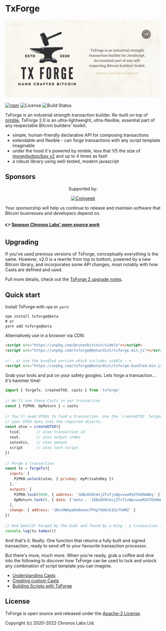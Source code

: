 # TxForge

![Industrial strength transaction builder](https://raw.githubusercontent.com/libitx/txforge/v2/media/txforge-poster.jpg)

[![npm](https://img.shields.io/npm/v/txforge/beta?color=informational)](https://www.npmjs.com/package/txforge)
![License](https://img.shields.io/github/license/libitx/txforge?color=informational)
![Build Status](https://img.shields.io/github/workflow/status/libitx/txforge/Node.js%20CI/v2)


TxForge is an industrial strength transaction builder. Re-built on top of [nimble](https://github.com/runonbitcoin/nimble), TxForge 2.0 is an ultra-lightweight, ultra-flexible, essential part of any respectable Bitcoin builders' toolkit.

- simple, human-friendly declarative API for composing transactions
- extendable and flexible - can forge transactions with any script template imaginable
- under the hood it's powered by nimble, less that 1/5 the size of [moneybutton/bsv v2](https://github.com/moneybutton/bsv) and up to 4 times as fast!
- a robust library using well-tested, modern javascript

## Sponsors

<p align="center">Supported by:</p>
<p align="center">
  <a href="https://coingeek.com" target="_blank" rel="noopener noreferrer">
    <img src="https://www.chronoslabs.net/img/badges/coingeek.png" width="180" alt="Coingeek">
  </a>
</p>

Your sponsorship will help us continue to release and maintain software that Bitcoin businesses and developers depend on.

#### 👉 [Sponsor Chronos Labs' open source work](https://www.chronoslabs.net/sponsor/)

## Upgrading

If you've used previous versions of TxForge, conceptually everything is the same. However, v2.0 is a rewrite from top to bottom, powered by a new Bitcoin library, and incorporates some API changes, most notably with how Casts are defined and used.

Full more details, check out the [TxForge 2 upgrade notes](#todo).

## Quick start

Install TxForge with `npm` or `yarn`:

```shell
npm install txforge@beta
# or
yarn add txforge@beta
```

Alternatively use in a browser via CDN:

```html
<script src="https://unpkg.com/@runonbitcoin/nimble"></script>
<script src="https://unpkg.com/txforge@beta/dist/txforge.min.js"></script>

<!-- or use the bundled version which includes nimble -->
<script src="https://unpkg.com/txforge@beta/dist/txforge.bundled.min.js"></script>
```

Grab your tools and put on your safety googles. Lets forge a transaction... it's hammer time!

```js
import { forgeTx, createUTXO, casts } from 'txforge'

// We'll use these Casts in our transaction
const { P2PKH, OpReturn } = casts

// You'll need UTXOs to fund a transaction. Use the `createUTXO` helper to turn
// your UTXO data into the required objects.
const utxo = createUTXO({
  txid,       // utxo transaction id
  vout,       // utxo output index
  satoshis,   // utxo amount
  script      // utxo lock script
})

// Forge a transaction
const tx = forgeTx({
  inputs: [
    P2PKH.unlock(utxo, { privkey: myPrivateKey })
  ],
  outputs: [
    P2PKH.lock(5000, { address: '1DBz6V6CmvjZTvfjvWpvvwuM1X7GkRmWEq' }),
    OpReturn.lock(0, { data: ['meta', '1DBz6V6CmvjZTvfjvWpvvwuM1X7GkRmWEq', txid] })
  ],
  change: { address: '1Nro9WkpaKm9axmcfPVp79dAJU1Gx7VmMZ' }
})

// And behold! Forged by the Gods and found by a King - a transaction is born.
console.log(tx.toHex())
```

And that's it. Really. One function that returns a fully built and signed transaction, ready to send off to your favourite transaction processor.

But there's more, much more. When you're ready, grab a coffee and dive into the following to discover how TxForge can be used to lock and unlock any combination of script template you can imagine.

- [Understanding Casts](#todo)
- [Creating custom Casts](#todo)
- [Building Scripts with TxForge](#todo)

## License

TxForge is open source and released under the [Apache-2 License](https://github.com/libitx/txforge/blob/master/LICENSE).

Copyright (c) 2020-2022 Chronos Labs Ltd.
